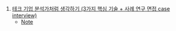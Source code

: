 1. [테크 기업 분석가처럼 생각하기 (3가지 핵심 기술 + 사례 연구 면접 case interview)](https://youtu.be/9CGYmmHZq9Q)
    - [Note](./Note/테크기업_분석가처럼_생각하기.md)